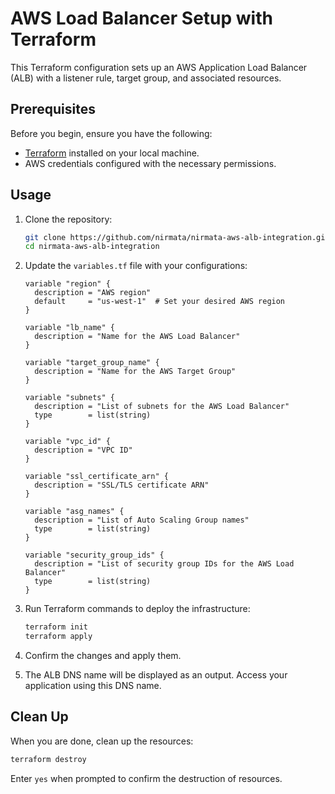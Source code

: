 # AWS Load Balancer Setup with Terraform

This Terraform configuration sets up an AWS Application Load Balancer (ALB) with a listener rule, target group, and associated resources.

## Prerequisites

Before you begin, ensure you have the following:

- [Terraform](https://www.terraform.io/) installed on your local machine.
- AWS credentials configured with the necessary permissions.

## Usage

1. Clone the repository:

    ```bash
    git clone https://github.com/nirmata/nirmata-aws-alb-integration.git
    cd nirmata-aws-alb-integration
    ```

2. Update the `variables.tf` file with your configurations:

    ```hcl
    variable "region" {
      description = "AWS region"
      default     = "us-west-1"  # Set your desired AWS region
    }

    variable "lb_name" {
      description = "Name for the AWS Load Balancer"
    }

    variable "target_group_name" {
      description = "Name for the AWS Target Group"
    }

    variable "subnets" {
      description = "List of subnets for the AWS Load Balancer"
      type        = list(string)
    }

    variable "vpc_id" {
      description = "VPC ID"
    }

    variable "ssl_certificate_arn" {
      description = "SSL/TLS certificate ARN"
    }

    variable "asg_names" {
      description = "List of Auto Scaling Group names"
      type        = list(string)
    }

    variable "security_group_ids" {
      description = "List of security group IDs for the AWS Load Balancer"
      type        = list(string)
    }
    ```

3. Run Terraform commands to deploy the infrastructure:

    ```bash
    terraform init
    terraform apply
    ```

4. Confirm the changes and apply them.

5. The ALB DNS name will be displayed as an output. Access your application using this DNS name.

## Clean Up

When you are done, clean up the resources:

```bash
terraform destroy
```

Enter `yes` when prompted to confirm the destruction of resources.

